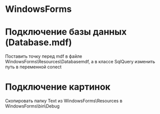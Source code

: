 # WindowsForms

# Подключение базы данных (Database.mdf)
Поставить точку перед mdf в файле WindowsForms\Resources\Databasemdf, а в классе SqlQuery изменить путь в переменной conect

# Подключение картинок
Скопировать папку Text из WindowsForms\Resources в WindowsForms\bin\Debug

